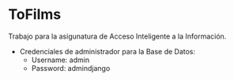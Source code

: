 # ToFilms
Trabajo para la asigunatura de Acceso Inteligente a la Información.

- Credenciales de administrador para la Base de Datos:
    * Username: admin 
    * Password: admindjango